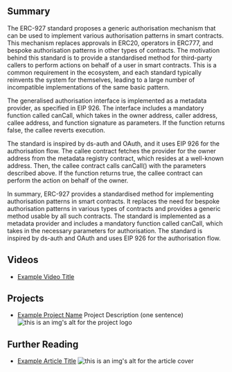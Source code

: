 ## Summary

The ERC-927 standard proposes a generic authorisation mechanism that can be used to implement various authorisation patterns in smart contracts. This mechanism replaces approvals in ERC20, operators in ERC777, and bespoke authorisation patterns in other types of contracts. The motivation behind this standard is to provide a standardised method for third-party callers to perform actions on behalf of a user in smart contracts. This is a common requirement in the ecosystem, and each standard typically reinvents the system for themselves, leading to a large number of incompatible implementations of the same basic pattern. 

The generalised authorisation interface is implemented as a metadata provider, as specified in EIP 926. The interface includes a mandatory function called canCall, which takes in the owner address, caller address, callee address, and function signature as parameters. If the function returns false, the callee reverts execution. 

The standard is inspired by ds-auth and OAuth, and it uses EIP 926 for the authorisation flow. The callee contract fetches the provider for the owner address from the metadata registry contract, which resides at a well-known address. Then, the callee contract calls canCall() with the parameters described above. If the function returns true, the callee contract can perform the action on behalf of the owner. 

In summary, ERC-927 provides a standardised method for implementing authorisation patterns in smart contracts. It replaces the need for bespoke authorisation patterns in various types of contracts and provides a generic method usable by all such contracts. The standard is implemented as a metadata provider and includes a mandatory function called canCall, which takes in the necessary parameters for authorisation. The standard is inspired by ds-auth and OAuth and uses EIP 926 for the authorisation flow.

## Videos

- [Example Video Title](https://www.youtube.com/watch?v=TDGq4aeevgY)

## Projects

- [Example Project Name](https://xxxx.xxx/xxxxx) Project Description (one sentence) ![this is an img's alt for the project logo](https://xxxx.xxx/project-logo.xxx)

## Further Reading

- [Example Article Title](https://xxxx.xxx/xxxxx) ![this is an img's alt for the article cover](https://xxxx.xxx/article-cover.xxx)

